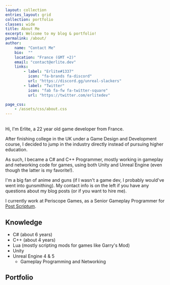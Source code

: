 ```yaml
---
layout: collection
entries_layout: grid
collection: portfolio
classes: wide
title: About Me
excerpt: Welcome to my blog & portfolio!
permalink: /about/
author:
    name: "Contact Me"
    bio:  ""
    location: "France (GMT +2)"
    email: "contact@erlite.dev"
    links:
        - label: "Erlite#1337"
          icon: "fa-brands fa-discord"
          url: "https://discord.gg/unreal-slackers"
        - label: "Twitter"
          icon: "fab fa-fw fa-twitter-square"
          url: "https://twitter.com/erlitedev"

page_css:
    - /assets/css/about.css
---
```


\
Hi, I'm Erlite, a 22 year old game developer from France.

After finishing college in the UK under a Game Design and Development course, I decided to jump in the industry directly instead of pursuing higher education.

As such, I became a C# and C++ Programmer, mostly working in gameplay and networking code for games, using both Unity and Unreal Engine (even though the latter is my favorite!).

I'm a big fan of anime and guns (if I wasn't a game dev, I probably would've went into gunsmithing). My contact info is on the left if you have any questions about my blog posts (or if you want to hire me).

I currently work at Periscope Games, as a Senior Gameplay Programmer for [Post Scriptum](https://store.steampowered.com/app/736220/Post_Scriptum/).

## Knowledge

- C# (about 6 years)
- C++ (about 4 years)
- Lua (mostly scripting mods for games like Garry's Mod)
- Unity 
- Unreal Engine 4 & 5
  - Gameplay Programming and Networking


## Portfolio